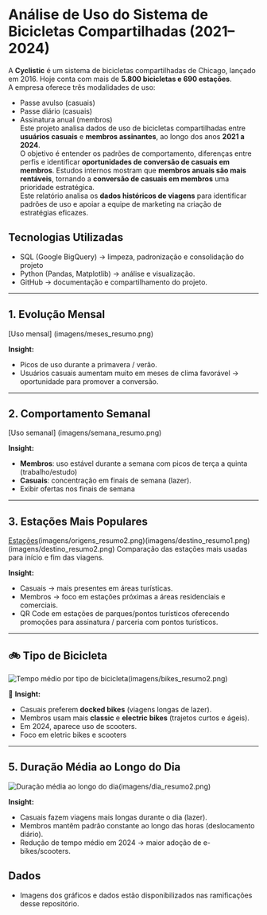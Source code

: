 # Análise de Uso do Sistema de Bicicletas Compartilhadas (2021–2024)

A **Cyclistic** é um sistema de bicicletas compartilhadas de Chicago, lançado em 2016. Hoje conta com mais de **5.800 bicicletas e 690 estações**.  
A empresa oferece três modalidades de uso:  
- Passe avulso (casuais)  
- Passe diário (casuais)  
- Assinatura anual (membros)  
  Este projeto analisa dados de uso de bicicletas compartilhadas entre **usuários casuais** e **membros assinantes**, ao longo dos anos **2021 a 2024**.  
O objetivo é entender os padrões de comportamento, diferenças entre perfis e identificar **oportunidades de conversão de casuais em membros**.
Estudos internos mostram que **membros anuais são mais rentáveis**, tornando a **conversão de casuais em membros** uma prioridade estratégica.  
Este relatório analisa os **dados históricos de viagens** para identificar padrões de uso e apoiar a equipe de marketing na criação de estratégias eficazes.  


## Tecnologias Utilizadas
- SQL (Google BigQuery) → limpeza, padronização e consolidação do projeto
- Python (Pandas, Matplotlib) → análise e visualização.  
- GitHub → documentação e compartilhamento do projeto.  

---

## 1. Evolução Mensal
[Uso mensal] (imagens/meses_resumo.png)

 **Insight:**  
- Picos de uso durante a primavera / verão.  
- Usuários casuais aumentam muito em meses de clima favorável → oportunidade para promover a conversão.

---

## 2. Comportamento Semanal
[Uso semanal] (imagens/semana_resumo.png)

 **Insight:**  
- **Membros**: uso estável durante a semana com picos de terça a quinta (trabalho/estudo)  
- **Casuais**: concentração em finais de semana (lazer).
- Exibir ofertas nos finais de semana

---

## 3. Estações Mais Populares
[Estações](imagens/origens_resumo1.png)(imagens/origens_resumo2.png)(imagens/destino_resumo1.png)(imagens/destino_resumo2.png)
Comparação das estações mais usadas para início e fim das viagens.  

**Insight:**  
- Casuais → mais presentes em áreas turísticas.  
- Membros → foco em estações próximas a áreas residenciais e comerciais.
- QR Code em estações de parques/pontos turísticos oferecendo promoções para assinatura / parceria com pontos turísticos.


---

## 🚲 Tipo de Bicicleta
![Tempo médio por tipo de bicicleta](imagens/bikes_resumo1.png)(imagens/bikes_resumo2.png)

📌 **Insight:**  
- Casuais preferem **docked bikes** (viagens longas de lazer).  
- Membros usam mais **classic** e **electric bikes** (trajetos curtos e ágeis).  
- Em 2024, aparece uso de scooters.
- Foco em eletric bikes e scooters  

---

## 5. Duração Média ao Longo do Dia
![Duração média ao longo do dia](imagens/dia_resumo1.png)(imagens/dia_resumo2.png)

 **Insight:**  
- Casuais fazem viagens mais longas durante o dia (lazer).  
- Membros mantêm padrão constante ao longo das horas (deslocamento diário).  
- Redução de tempo médio em 2024 → maior adoção de e-bikes/scooters.  

## Dados
- Imagens dos gráficos e dados estão disponibilizados nas ramificações desse repositório.
